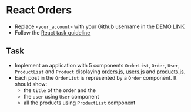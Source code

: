 # React Orders
- Replace `<your_account>` with your Github username in the
  [DEMO LINK](https://poliandiya.github.io/react_orders/)
- Follow the [React task guideline](https://github.com/mate-academy/react_task-guideline#react-tasks-guideline)

## Task
- Implement an application with 5 components `OrderList`, `Order`, `User`, `ProductList` and `Product`
  displaying [orders.js](./src/api/orders.js), [users.js](./src/api/users.js) and [products.js](./src/api/products.js).
- Each post in the `OrderList` is represented by a `Order` component. It should show:
  - the `title` of the order and the 
  - the `user` using `User` component
  - all the products using `ProductList` component
